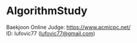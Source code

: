 # AlgorithmStudy
Baekjoon Online Judge: <https://www.acmicpc.net/> <br />
ID: lufovic77 (lufovic77@gmail.com)
